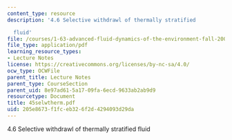 ```yaml
---
content_type: resource
description: '4.6 Selective withdrawl of thermally stratified

  fluid'
file: /courses/1-63-advanced-fluid-dynamics-of-the-environment-fall-2002/205e8673f1fceb326f2d4294093d29da_45selwtherm.pdf
file_type: application/pdf
learning_resource_types:
- Lecture Notes
license: https://creativecommons.org/licenses/by-nc-sa/4.0/
ocw_type: OCWFile
parent_title: Lecture Notes
parent_type: CourseSection
parent_uid: 8e97ad61-5a17-09fa-6ecd-9633ab2ab9d9
resourcetype: Document
title: 45selwtherm.pdf
uid: 205e8673-f1fc-eb32-6f2d-4294093d29da
---
```

4.6 Selective withdrawl of thermally stratified
fluid